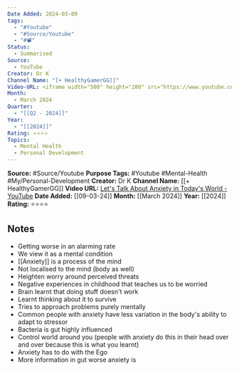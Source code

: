 ```yaml
---
Date Added: 2024-03-09
tags:
  - "#Youtube"
  - "#Source/Youtube"
  - "#📽️"
Status:
  - Summarised
Source:
  - YouTube
Creator: Dr K
Channel Name: "[+ HealthyGamerGG]]"
Video-URL: <iframe width="500" height="280" src="https://www.youtube.com/embed/oWf_v_sSPuw?si=-Sd9OgoU_uCCXVf8" title="YouTube video player" frameborder="0" allow="accelerometer; autoplay; clipboard-write; encrypted-media; gyroscope; picture-in-picture; web-share" referrerpolicy="strict-origin-when-cross-origin" allowfullscreen></iframe>
Month:
  - March 2024
Quarter:
  - "[[Q2 - 2024]]"
Year:
  - "[[2024]]"
Rating: ⭐⭐⭐⭐
Topics:
  - Mental Health
  - Personal Development
---
```


**Source:** #Source/Youtube
**Purpose Tags:** #Youtube #Mental-Health #My/Personal-Development 
**Creator:** Dr K
**Channel Name:** [[+ HealthyGamerGG]]
**Video URL:** [Let's Talk About Anxiety in Today's World - YouTube](https://www.youtube.com/watch?v=oWf_v_sSPuw&pp=ygUcYW54aWV0eSBpbiB0b2RheXMgd29ybGQgZHIgaw%3D%3D)
**Date Added:**  [[09-03-24]]
**Month:** [[March 2024]]
**Year:** [[2024]]
**Rating:** ⭐⭐⭐⭐

## Notes

- Getting worse in an alarming rate
- We view it as a mental condition
- [[Anxiety]] is a process of the mind
- Not localised to the mind (body as well)
- Heighten worry around perceived threats 
- Negative experiences in childhood that teaches us to be worried
- Brain learnt that doing stuff doesn't work
- Learnt thinking about it to survive
- Tries to approach problems purely mentally
- Common people with anxiety have less variation in the body's ability to adapt to stressor
- Bacteria is gut highly influenced
- Control world around you (people with anxiety do this in their head over and over because this is what you learnt)
- Anxiety has to do with the Ego
- More information in gut worse anxiety is